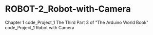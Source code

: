 # ROBOT-2_Robot-with-Camera
Chapter 1 code_Project_1 The Third Part 3  of "The Arduino World Book" code_Project_1 Robot with Camera
